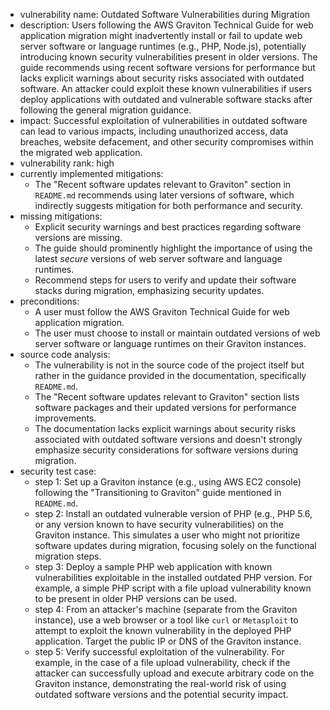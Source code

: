 - vulnerability name: Outdated Software Vulnerabilities during Migration
- description: Users following the AWS Graviton Technical Guide for web application migration might inadvertently install or fail to update web server software or language runtimes (e.g., PHP, Node.js), potentially introducing known security vulnerabilities present in older versions. The guide recommends using recent software versions for performance but lacks explicit warnings about security risks associated with outdated software. An attacker could exploit these known vulnerabilities if users deploy applications with outdated and vulnerable software stacks after following the general migration guidance.
- impact: Successful exploitation of vulnerabilities in outdated software can lead to various impacts, including unauthorized access, data breaches, website defacement, and other security compromises within the migrated web application.
- vulnerability rank: high
- currently implemented mitigations:
    - The "Recent software updates relevant to Graviton" section in `README.md` recommends using later versions of software, which indirectly suggests mitigation for both performance and security.
- missing mitigations:
    - Explicit security warnings and best practices regarding software versions are missing.
    - The guide should prominently highlight the importance of using the latest *secure* versions of web server software and language runtimes.
    - Recommend steps for users to verify and update their software stacks during migration, emphasizing security updates.
- preconditions:
    - A user must follow the AWS Graviton Technical Guide for web application migration.
    - The user must choose to install or maintain outdated versions of web server software or language runtimes on their Graviton instances.
- source code analysis:
    - The vulnerability is not in the source code of the project itself but rather in the guidance provided in the documentation, specifically `README.md`.
    - The "Recent software updates relevant to Graviton" section lists software packages and their updated versions for performance improvements.
    - The documentation lacks explicit warnings about security risks associated with outdated software versions and doesn't strongly emphasize security considerations for software versions during migration.
- security test case:
    - step 1: Set up a Graviton instance (e.g., using AWS EC2 console) following the "Transitioning to Graviton" guide mentioned in `README.md`.
    - step 2: Install an outdated vulnerable version of PHP (e.g., PHP 5.6, or any version known to have security vulnerabilities) on the Graviton instance. This simulates a user who might not prioritize software updates during migration, focusing solely on the functional migration steps.
    - step 3: Deploy a sample PHP web application with known vulnerabilities exploitable in the installed outdated PHP version. For example, a simple PHP script with a file upload vulnerability known to be present in older PHP versions can be used.
    - step 4: From an attacker's machine (separate from the Graviton instance), use a web browser or a tool like `curl` or `Metasploit` to attempt to exploit the known vulnerability in the deployed PHP application. Target the public IP or DNS of the Graviton instance.
    - step 5: Verify successful exploitation of the vulnerability. For example, in the case of a file upload vulnerability, check if the attacker can successfully upload and execute arbitrary code on the Graviton instance, demonstrating the real-world risk of using outdated software versions and the potential security impact.